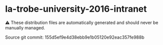 # la-trobe-university-2016-intranet

:warning: These distribution files are automatically generated and should never be manually managed.

Source git commit: 155d5ef9e4d38ebb9e1b05120e92eac357fe988b
